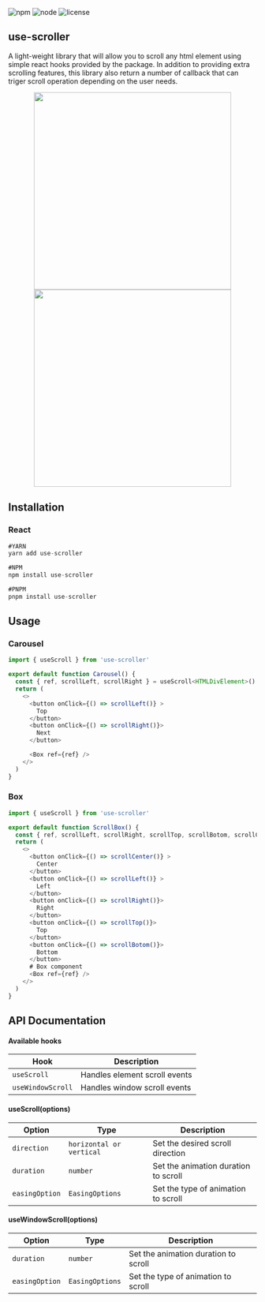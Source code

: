 ![npm](https://img.shields.io/npm/v/scroll-js)
![node](https://img.shields.io/node/v/scroll-js)
![license](https://img.shields.io/npm/l/scroll-js)

## use-scroller

A light-weight library that will allow you to scroll any html element using simple react hooks provided by the package.
In addition to providing extra scrolling features, this library also return a number of callback that can triger scroll operation depending on the user needs.

<p align="middle">
  <img src="https://s9.gifyu.com/images/ezgif.com-gif-maker3092e8916a41884d.gif" width="400"/>
  <img src="https://s3.gifyu.com/images/ezgif.com-gif-maker-1c4ee7c66dcd4dd01.gif" width="400"/>
</p>

## Installation

### React

```javascript
#YARN
yarn add use-scroller

#NPM
npm install use-scroller

#PNPM
pnpm install use-scroller

```

## Usage

### Carousel

```javascript
import { useScroll } from 'use-scroller'

export default function Carousel() {
  const { ref, scrollLeft, scrollRight } = useScroll<HTMLDivElement>()
  return (
    <>
      <button onClick={() => scrollLeft()} >
        Top
      </button>
      <button onClick={() => scrollRight()}>
        Next
      </button>

      <Box ref={ref} />
    </>
  )
}
```

### Box

```javascript
import { useScroll } from 'use-scroller'

export default function ScrollBox() {
  const { ref, scrollLeft, scrollRight, scrollTop, scrollBotom, scrollCenter } = useScroll<HTMLDivElement>()
  return (
    <>
      <button onClick={() => scrollCenter()} >
        Center
      </button>
      <button onClick={() => scrollLeft()} >
        Left
      </button>
      <button onClick={() => scrollRight()}>
        Right
      </button>
      <button onClick={() => scrollTop()}>
        Top
      </button>
      <button onClick={() => scrollBotom()}>
        Bottom
      </button>
      # Box component
      <Box ref={ref} />
    </>
  )
}
```

## API Documentation

#### Available hooks

| Hook              | Description                   |
| ----------------- | ----------------------------- |
| `useScroll`       | Handles element scroll events |
| `useWindowScroll` | Handles window scroll events  |

#### useScroll(options)

| Option         | Type                     | Description                          |
| -------------- | ------------------------ | ------------------------------------ |
| `direction`    | `horizontal or vertical` | Set the desired scroll direction     |
| `duration`     | `number`                 | Set the animation duration to scroll |
| `easingOption` | `EasingOptions`          | Set the type of animation to scroll  |

#### useWindowScroll(options)

| Option         | Type            | Description                          |
| -------------- | --------------- | ------------------------------------ |
| `duration`     | `number`        | Set the animation duration to scroll |
| `easingOption` | `EasingOptions` | Set the type of animation to scroll  |
